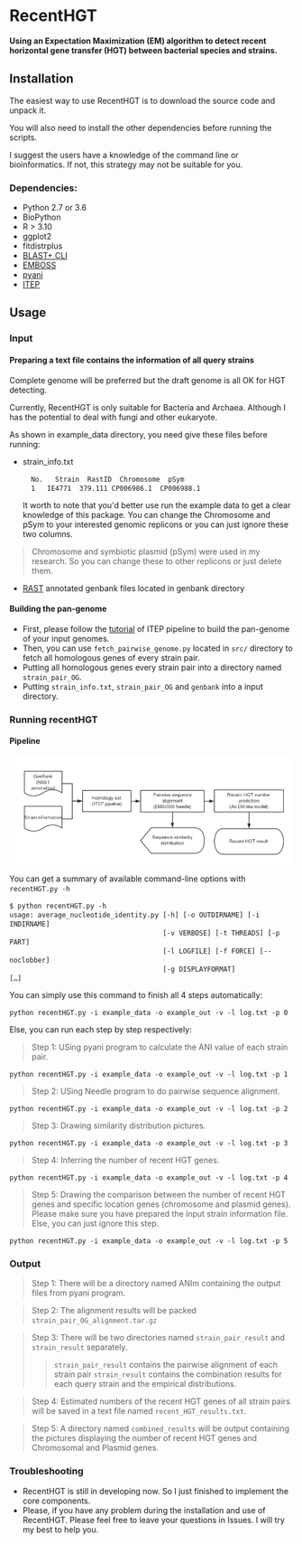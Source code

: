 # RecentHGT

**Using an Expectation Maximization (EM) algorithm to detect recent horizontal gene transfer (HGT)
between bacterial species and strains.**

## Installation

The easiest way to use RecentHGT is to download the source code and unpack it.

You will also need to install the other dependencies before running the scripts.

I suggest the users have a knowledge of the command line or bioinformatics. If not, this strategy may not be suitable for you. 

### Dependencies:
* Python 2.7 or 3.6
* BioPython
* R > 3.10
* ggplot2
* fitdistrplus
* [BLAST+ CLI](https://blast.ncbi.nlm.nih.gov/Blast.cgi?PAGE_TYPE=BlastDocs&DOC_TYPE=Download)
* [EMBOSS](http://emboss.sourceforge.net/)
* [pyani](https://github.com/widdowquinn/pyani)
* [ITEP](https://github.com/mattb112885/clusterDbAnalysis)

## Usage

### Input

#### Preparing a text file contains the information of all query strains
Complete genome will be preferred but the draft genome is all OK for HGT detecting. 

Currently, RecentHGT is only suitable for Bacteria and Archaea. Although I has the potential to deal with fungi and other eukaryote.  

As shown in example_data directory, you need give these files before running:

* strain_info.txt

        No.   Strain  RastID  Chromosome  pSym
        1   IE4771	379.111	CP006986.1	CP006988.1
    It worth to note that you'd better use run the example data to get a clear knowledge of this package.
    You can change the Chromosome and pSym to your interested genomic replicons or you can just ignore these two columns.
> Chromosome and symbiotic plasmid (pSym) were used in my research. So you can change 
these to other replicons or just delete them.
 
* [RAST](http://rast.nmpdr.org/) annotated genbank files located in genbank directory
#### Building the pan-genome

+ First, please follow the [tutorial](https://github.com/mattb112885/clusterDbAnalysis) of ITEP pipeline to build the pan-genome of your input genomes.
+ Then, you can use `fetch_pairwise_genome.py` located in `src/` directory to fetch all homologous genes of every strain pair. 
+ Putting all homologous genes every strain pair into a directory named `strain_pair_OG`.
+ Putting `strain_info.txt`, `strain_pair_OG` and `genbank` into a input directory.
       
### Running recentHGT

#### Pipeline
![The pipeline of RecentHGT](src/RecentHGT_pipeline.png "RecentHGT Pipeline")

You can get a summary of available command-line options with `recentHGT.py -h`

```
$ python recentHGT.py -h
usage: average_nucleotide_identity.py [-h] [-o OUTDIRNAME] [-i INDIRNAME] 
                                      [-v VERBOSE] [-t THREADS] [-p PART]
                                      [-l LOGFILE] [-f FORCE] [--noclobber] 
                                      [-g DISPLAYFORMAT]
[…]
```
You can simply use this command to finish all 4 steps automatically:
```
python recentHGT.py -i example_data -o example_out -v -l log.txt -p 0
```
Else, you can run each step by step respectively:
> Step 1: USing pyani program to calculate the ANI value of each strain pair.
```
python recentHGT.py -i example_data -o example_out -v -l log.txt -p 1
```
> Step 2: USing Needle program to do pairwise sequence alignment.
```
python recentHGT.py -i example_data -o example_out -v -l log.txt -p 2
```
> Step 3: Drawing similarity distribution pictures.
```
python recentHGT.py -i example_data -o example_out -v -l log.txt -p 3
```
> Step 4: Inferring the number of recent HGT genes.
```
python recentHGT.py -i example_data -o example_out -v -l log.txt -p 4
```
> Step 5: Drawing the comparison between the number of recent HGT genes and specific 
location genes (chromosome and plasmid genes). Please make sure you have prepared the input strain information file. Else,
you can just ignore this step.
```
python recentHGT.py -i example_data -o example_out -v -l log.txt -p 5
```
### Output
> Step 1: There will be a directory named ANIm containing the output files from pyani program.

> Step 2: The alignment results will be packed `strain_pair_OG_alignment.tar.gz`

> Step 3: There will be two directories named `strain_pair_result` and `strain_result` separately.
>> `strain_pair_result` contains the pairwise alignment of each strain pair
>> `strain_result` contains the combination results for each query strain and the empirical distributions.

> Step 4: Estimated numbers of the recent HGT genes of all strain pairs will be saved 
in a text file named `recent_HGT_results.txt`.

> Step 5: A directory named `combined_results` will be output containing the pictures displaying the number of recent HGT genes 
and Chromosomal and Plasmid genes.
### Troubleshooting
+ RecentHGT is still in developing now. So I just finished to implement the core components. 
+ Please, if you have any problem during the installation and use of RecentHGT. Please feel free to leave your questions in Issues. I will try my best to help you.
